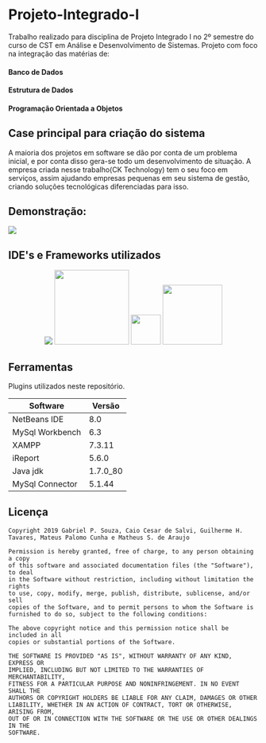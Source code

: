 # Projeto-Integrado-I

Trabalho realizado para disciplina de Projeto Integrado I no 2º semestre do curso de CST em Análise e Desenvolvimento de Sistemas. Projeto com foco na integração das matérias de: 
#### Banco de Dados
#### Estrutura de Dados
#### Programação Orientada a Objetos

## Case principal para criação do sistema
A maioria dos projetos em software se dão por conta de um problema inicial, e por conta disso gera-se todo um desenvolvimento de situação. A empresa criada nesse trabalho(CK Technology) tem o seu foco em serviços, assim ajudando empresas pequenas em seu sistema de gestão, criando soluções tecnológicas diferenciadas para isso.

## Demonstração:

<p align="left">
    <img src="https://media.giphy.com/media/ZBQ2RAh1imJaSUyInN/giphy.gif" />
</p>

## IDE's e Frameworks utilizados
<p align="center">
    <img src="https://miro.medium.com/max/525/0*DAfzCL4fuZltCqk3.png" />
    <img src="https://miro.medium.com/max/1200/1*oKtUIXORWEjXLh7aNg4ELA.png" height="150"/>
    <img src="https://upload.wikimedia.org/wikipedia/commons/thumb/0/03/Xampp_logo.svg/1200px-Xampp_logo.svg.png" height="60"/>
    <img src="https://a.fsdn.com/con/app/proj/ireport/screenshots/58544.jpg/max/max/1" height="120"/>
    
</p>

## Ferramentas
Plugins utilizados neste repositório.

| Software | Versão |
|----------|--------|
|NetBeans IDE|8.0   |
|MySql Workbench|6.3|
|XAMPP     |7.3.11  |
|iReport   | 5.6.0  |
|Java jdk  |1.7.0_80|
|MySql Connector|5.1.44|

## Licença

```
Copyright 2019 Gabriel P. Souza, Caio Cesar de Salvi, Guilherme H. Tavares, Mateus Palomo Cunha e Matheus S. de Araujo

Permission is hereby granted, free of charge, to any person obtaining a copy
of this software and associated documentation files (the "Software"), to deal
in the Software without restriction, including without limitation the rights
to use, copy, modify, merge, publish, distribute, sublicense, and/or sell
copies of the Software, and to permit persons to whom the Software is
furnished to do so, subject to the following conditions:

The above copyright notice and this permission notice shall be included in all
copies or substantial portions of the Software.

THE SOFTWARE IS PROVIDED "AS IS", WITHOUT WARRANTY OF ANY KIND, EXPRESS OR
IMPLIED, INCLUDING BUT NOT LIMITED TO THE WARRANTIES OF MERCHANTABILITY,
FITNESS FOR A PARTICULAR PURPOSE AND NONINFRINGEMENT. IN NO EVENT SHALL THE
AUTHORS OR COPYRIGHT HOLDERS BE LIABLE FOR ANY CLAIM, DAMAGES OR OTHER
LIABILITY, WHETHER IN AN ACTION OF CONTRACT, TORT OR OTHERWISE, ARISING FROM,
OUT OF OR IN CONNECTION WITH THE SOFTWARE OR THE USE OR OTHER DEALINGS IN THE
SOFTWARE.
```
